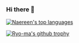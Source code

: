 ### Hi there 👋

<!--
**randyisback/randyisback** is a ✨ _special_ ✨ repository because its `README.md` (this file) appears on your GitHub profile.

Here are some ideas to get you started:

- 🔭 I’m currently working on ...
- 🌱 I’m currently learning ...
- 👯 I’m looking to collaborate on ...
- 🤔 I’m looking for help with ...
- 💬 Ask me about ...
- 📫 How to reach me: ...
- 😄 Pronouns: ...
- ⚡ Fun fact: ...

-->


[![Naereen's top languages](https://github-readme-stats.vercel.app/api/top-langs/?username=randyisback&theme=blue-green)](https://github.com/anuraghazra/github-readme-stats)

[![Ryo-ma's github trophy](https://github-profile-trophy.vercel.app/?username=randyisback&row=1)](https://github.com/ryo-ma/github-profile-trophy)

